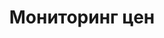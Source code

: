 ---
templateKey: services
locale: ua
name: price-monitoring
crumbLabel: Мониторинг цен
title: Мониторинг цен
description: >-
    Доставка из Китая, США, Европы в Украину. Мы открыты к сотрудничеству с любым клиентом, независимо от объёмов его грузопотока. Закажите консультацию и начнем сотрудничество прямо сейчас!
header:
  images:
    - alt: cost-page
      image: /img/price-monitoring-header.png
  scopeInformation:
    - image: /img/time.png
      text: Сроки доставки
    - image: /img/card.png
      text: от 2$ за кг
    - image: /img/lov.png
      text: Местоположение посылки
sections:
  - image: /img/making-payments-section.jpg
    title: Н2 ЗАГОЛОВОК
    text: >-
      <p>Для предпринимателей, которые осуществляют закупки у зарубежных партнёров стоит ключевой вопрос оплаты контрагенту (поставщику). Часто эта операция связана с открытием счетов в иностранной валюте, дополнительных сложностях, открытие мультивалютных карт, дополнительная налоговая нагрузка на ваш бюджет и излишняя отчётность. Мы предлагаем следующий алгоритм оплаты:</p>
      <ul>
          <li>
            • Автоматически выставляется счет в национальной валюте - гривнах. По факту вы покупаете товар в гривнах.</li>
          <li>
            • Мы самостоятельно конвертируем ваши средства в необходимую валюту поставщика по выгодному курсу и оплачиваем ваш заказ.</li>
          <li>
            • Вы сразу получает чеки (другие финансовые документы), которые подтверждают факт оплаты.</li>
          <li>
            • Наши клиенты могут делать все операции с телефона.Фактически, наша компания выполняет работу, связанную с обслуживанием валютных счетов. При этом вы всегда знаете оптовую стоимость товара в нашей национальной валюте.</li>
      </ul>
      <p>С компанией INTA-ICS всё на много проще. Звоните прямо сейчас!</p>
seoSections:
    title: 4Сделаем выкуп ваших товаров с китайских интернет-площадок
    sections:
        - image: /img/seoImg.jpg
          text: >-
            <p>Для предпринимателей, которые осуществляют закупки у зарубежных партнёров стоит ключевой вопрос оплаты контрагенту (поставщику). Часто эта операция связана с открытием счетов в иностранной валюте, дополнительных сложностях, открытие мультивалютных карт, дополнительная налоговая нагрузка на ваш бюджет и излишняя отчётность. Мы предлагаем следующий алгоритм оплаты:</p>
            <ul>
                <li>Автоматически выставляется счет в национальной валюте - гривнах. По факту вы покупаете товар в гривнах.</li>
                <li>Мы самостоятельно конвертируем ваши средства в необходимую валюту поставщика по выгодному курсу и оплачиваем ваш заказ.</li>
                <li>Вы сразу получает чеки (другие финансовые документы), которые подтверждают факт оплаты.</li>
                <li>Наши клиенты могут делать все операции с телефона.Фактически, наша компания выполняет работу, связанную с обслуживанием валютных счетов. При этом вы всегда знаете оптовую стоимость товара в нашей национальной валюте.</li>
            </ul>
            <p>С компанией INTA-ICS всё на много проще. Звоните прямо сейчас!</p>
---